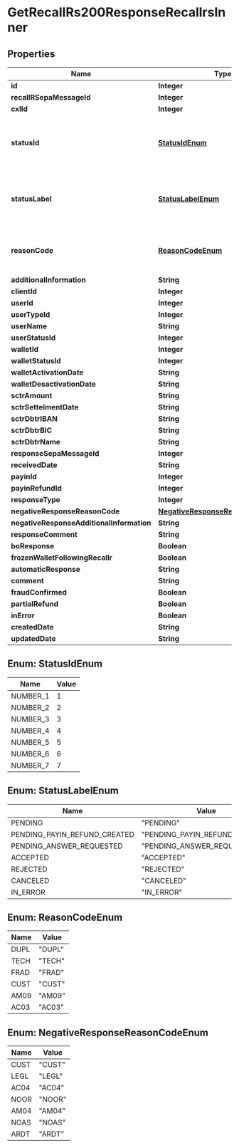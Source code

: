 

# GetRecallRs200ResponseRecallrsInner


## Properties

| Name | Type | Description | Notes |
|------------ | ------------- | ------------- | -------------|
|**id** | **Integer** |  |  [optional] |
|**recallRSepaMessageId** | **Integer** |  |  [optional] |
|**cxlId** | **Integer** |  |  [optional] |
|**statusId** | [**StatusIdEnum**](#StatusIdEnum) | The status of the recall. See [Status](/guide/transfers/sepa-recalls.html#status-statusid) for more information.  |  [optional] |
|**statusLabel** | [**StatusLabelEnum**](#StatusLabelEnum) | The status of the recall. See [Status](/guide/transfers/sepa-recalls.html#status-statusid) for more information.  |  [optional] |
|**reasonCode** | [**ReasonCodeEnum**](#ReasonCodeEnum) | The type of recall. See [Types](/guide/transfers/sepa-recalls.html#types-of-recalls-reasoncode) for more information.  |  [optional] |
|**additionalInformation** | **String** |  |  [optional] |
|**clientId** | **Integer** |  |  [optional] |
|**userId** | **Integer** |  |  [optional] |
|**userTypeId** | **Integer** |  |  [optional] |
|**userName** | **String** |  |  [optional] |
|**userStatusId** | **Integer** |  |  [optional] |
|**walletId** | **Integer** |  |  [optional] |
|**walletStatusId** | **Integer** |  |  [optional] |
|**walletActivationDate** | **String** |  |  [optional] |
|**walletDesactivationDate** | **String** |  |  [optional] |
|**sctrAmount** | **String** |  |  [optional] |
|**sctrSettelmentDate** | **String** |  |  [optional] |
|**sctrDbtrIBAN** | **String** |  |  [optional] |
|**sctrDbtrBIC** | **String** |  |  [optional] |
|**sctrDbtrName** | **String** |  |  [optional] |
|**responseSepaMessageId** | **Integer** |  |  [optional] |
|**receivedDate** | **String** |  |  [optional] |
|**payinId** | **Integer** |  |  [optional] |
|**payinRefundId** | **Integer** |  |  [optional] |
|**responseType** | **Integer** |  |  [optional] |
|**negativeResponseReasonCode** | [**NegativeResponseReasonCodeEnum**](#NegativeResponseReasonCodeEnum) |  |  [optional] |
|**negativeResponseAdditionalInformation** | **String** |  |  [optional] |
|**responseComment** | **String** |  |  [optional] |
|**boResponse** | **Boolean** |  |  [optional] |
|**frozenWalletFollowingRecallr** | **Boolean** |  |  [optional] |
|**automaticResponse** | **String** |  |  [optional] |
|**comment** | **String** |  |  [optional] |
|**fraudConfirmed** | **Boolean** |  |  [optional] |
|**partialRefund** | **Boolean** |  |  [optional] |
|**inError** | **Boolean** |  |  [optional] |
|**createdDate** | **String** |  |  [optional] |
|**updatedDate** | **String** |  |  [optional] |



## Enum: StatusIdEnum

| Name | Value |
|---- | -----|
| NUMBER_1 | 1 |
| NUMBER_2 | 2 |
| NUMBER_3 | 3 |
| NUMBER_4 | 4 |
| NUMBER_5 | 5 |
| NUMBER_6 | 6 |
| NUMBER_7 | 7 |



## Enum: StatusLabelEnum

| Name | Value |
|---- | -----|
| PENDING | &quot;PENDING&quot; |
| PENDING_PAYIN_REFUND_CREATED | &quot;PENDING_PAYIN_REFUND_CREATED&quot; |
| PENDING_ANSWER_REQUESTED | &quot;PENDING_ANSWER_REQUESTED&quot; |
| ACCEPTED | &quot;ACCEPTED&quot; |
| REJECTED | &quot;REJECTED&quot; |
| CANCELED | &quot;CANCELED&quot; |
| IN_ERROR | &quot;IN_ERROR&quot; |



## Enum: ReasonCodeEnum

| Name | Value |
|---- | -----|
| DUPL | &quot;DUPL&quot; |
| TECH | &quot;TECH&quot; |
| FRAD | &quot;FRAD&quot; |
| CUST | &quot;CUST&quot; |
| AM09 | &quot;AM09&quot; |
| AC03 | &quot;AC03&quot; |



## Enum: NegativeResponseReasonCodeEnum

| Name | Value |
|---- | -----|
| CUST | &quot;CUST&quot; |
| LEGL | &quot;LEGL&quot; |
| AC04 | &quot;AC04&quot; |
| NOOR | &quot;NOOR&quot; |
| AM04 | &quot;AM04&quot; |
| NOAS | &quot;NOAS&quot; |
| ARDT | &quot;ARDT&quot; |



